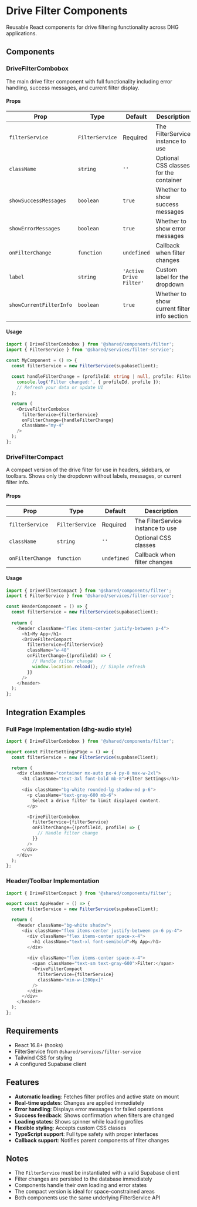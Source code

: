 # Drive Filter Components

Reusable React components for drive filtering functionality across DHG applications.

## Components

### DriveFilterCombobox

The main drive filter component with full functionality including error handling, success messages, and current filter display.

#### Props

| Prop | Type | Default | Description |
|------|------|---------|-------------|
| `filterService` | `FilterService` | Required | The FilterService instance to use |
| `className` | `string` | `''` | Optional CSS classes for the container |
| `showSuccessMessages` | `boolean` | `true` | Whether to show success messages |
| `showErrorMessages` | `boolean` | `true` | Whether to show error messages |
| `onFilterChange` | `function` | `undefined` | Callback when filter changes |
| `label` | `string` | `'Active Drive Filter'` | Custom label for the dropdown |
| `showCurrentFilterInfo` | `boolean` | `true` | Whether to show current filter info section |

#### Usage

```typescript
import { DriveFilterCombobox } from '@shared/components/filter';
import { FilterService } from '@shared/services/filter-service';

const MyComponent = () => {
  const filterService = new FilterService(supabaseClient);
  
  const handleFilterChange = (profileId: string | null, profile: FilterProfile | null) => {
    console.log('Filter changed:', { profileId, profile });
    // Refresh your data or update UI
  };

  return (
    <DriveFilterCombobox
      filterService={filterService}
      onFilterChange={handleFilterChange}
      className="my-4"
    />
  );
};
```

### DriveFilterCompact

A compact version of the drive filter for use in headers, sidebars, or toolbars. Shows only the dropdown without labels, messages, or current filter info.

#### Props

| Prop | Type | Default | Description |
|------|------|---------|-------------|
| `filterService` | `FilterService` | Required | The FilterService instance to use |
| `className` | `string` | `''` | Optional CSS classes |
| `onFilterChange` | `function` | `undefined` | Callback when filter changes |

#### Usage

```typescript
import { DriveFilterCompact } from '@shared/components/filter';
import { FilterService } from '@shared/services/filter-service';

const HeaderComponent = () => {
  const filterService = new FilterService(supabaseClient);
  
  return (
    <header className="flex items-center justify-between p-4">
      <h1>My App</h1>
      <DriveFilterCompact
        filterService={filterService}
        className="w-48"
        onFilterChange={(profileId) => {
          // Handle filter change
          window.location.reload(); // Simple refresh
        }}
      />
    </header>
  );
};
```

## Integration Examples

### Full Page Implementation (dhg-audio style)

```typescript
import { DriveFilterCombobox } from '@shared/components/filter';

export const FilterSettingsPage = () => {
  const filterService = new FilterService(supabaseClient);

  return (
    <div className="container mx-auto px-4 py-8 max-w-2xl">
      <h1 className="text-3xl font-bold mb-8">Filter Settings</h1>
      
      <div className="bg-white rounded-lg shadow-md p-6">
        <p className="text-gray-600 mb-6">
          Select a drive filter to limit displayed content.
        </p>

        <DriveFilterCombobox
          filterService={filterService}
          onFilterChange={(profileId, profile) => {
            // Handle filter change
          }}
        />
      </div>
    </div>
  );
};
```

### Header/Toolbar Implementation

```typescript
import { DriveFilterCompact } from '@shared/components/filter';

export const AppHeader = () => {
  const filterService = new FilterService(supabaseClient);

  return (
    <header className="bg-white shadow">
      <div className="flex items-center justify-between px-6 py-4">
        <div className="flex items-center space-x-4">
          <h1 className="text-xl font-semibold">My App</h1>
        </div>
        
        <div className="flex items-center space-x-4">
          <span className="text-sm text-gray-600">Filter:</span>
          <DriveFilterCompact
            filterService={filterService}
            className="min-w-[200px]"
          />
        </div>
      </div>
    </header>
  );
};
```

## Requirements

- React 16.8+ (hooks)
- FilterService from `@shared/services/filter-service`
- Tailwind CSS for styling
- A configured Supabase client

## Features

- **Automatic loading**: Fetches filter profiles and active state on mount
- **Real-time updates**: Changes are applied immediately
- **Error handling**: Displays error messages for failed operations
- **Success feedback**: Shows confirmation when filters are changed
- **Loading states**: Shows spinner while loading profiles
- **Flexible styling**: Accepts custom CSS classes
- **TypeScript support**: Full type safety with proper interfaces
- **Callback support**: Notifies parent components of filter changes

## Notes

- The `FilterService` must be instantiated with a valid Supabase client
- Filter changes are persisted to the database immediately
- Components handle their own loading and error states
- The compact version is ideal for space-constrained areas
- Both components use the same underlying FilterService API